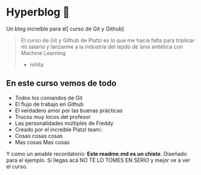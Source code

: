 # Hyperblog 💚
Un blog increíble para el[ curso de Git y Github]
> El curso de Git y Github de Platzi es lo que me hacía falta para triplicar mi salario y lanzarme a la industria del tejido de lana sintética con Machine Learning
> - niñita

## En este curso vemos de todo
* Todos los comandos de Git
* El flujo de trabajo en Github
* El verdadero amor por las buenas prácticas
* Trucos muy locos del profesor
* Las personalidades múltiples de Freddy
* Creado por el increible Platzi team::
* Cosas cosas cosas 
* Mas cosas Mas cosas 


Y como un amable recordatorio: **Este readme.md es un chiste**.  Diseñado para el ejemplo. Si llegas acá NO TE LO TOMES EN SERIO y mejor ve a ver el curso.

